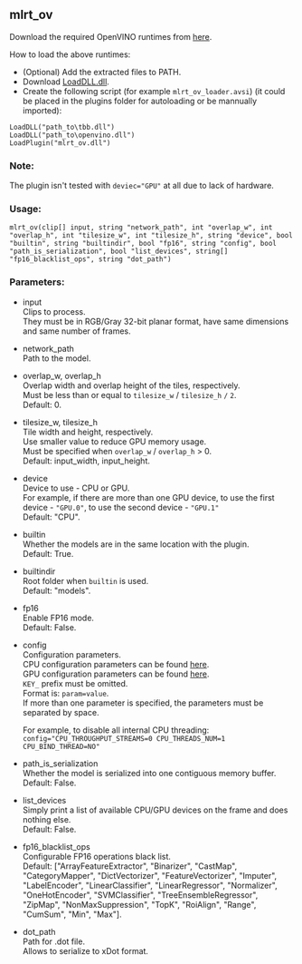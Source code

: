 ## mlrt_ov

Download the required OpenVINO runtimes from [here](https://github.com/Asd-g/avs-mlrt/blob/main/mlrt_ov/2022.3.1.7z).

How to load the above runtimes:
- (Optional) Add the extracted files to PATH.
- Download [LoadDLL.dll](https://forum.doom9.org/showthread.php?t=173259).
- Create the following script (for example `mlrt_ov_loader.avsi`) (it could be placed in the plugins folder for autoloading or be mannually imported):

```
LoadDLL("path_to\tbb.dll")
LoadDLL("path_to\openvino.dll")
LoadPlugin("mlrt_ov.dll")
```

### Note:

The plugin isn't tested with `deviec="GPU"` at all due to lack of hardware.

### Usage:

```
mlrt_ov(clip[] input, string "network_path", int "overlap_w", int "overlap_h", int "tilesize_w", int "tilesize_h", string "device", bool "builtin", string "builtindir", bool "fp16", string "config", bool "path_is_serialization", bool "list_devices", string[] "fp16_blacklist_ops", string "dot_path")
```

### Parameters:

- input<br>
    Clips to process.<br>
    They must be in RGB/Gray 32-bit planar format, have same dimensions and same number of frames.

- network_path<br>
    Path to the model.

- overlap_w, overlap_h<br>
    Overlap width and overlap height of the tiles, respectively.<br>
    Must be less than or equal to `tilesize_w` / `tilesize_h` `/` `2`.<br>
    Default: 0.

- tilesize_w, tilesize_h<br>
    Tile width and height, respectively.<br>
    Use smaller value to reduce GPU memory usage.<br>
    Must be specified when `overlap_w` / `overlap_h` > 0.<br>
    Default: input_width, input_height.

- device<br>
    Device to use - CPU or GPU.<br>
    For example, if there are more than one GPU device, to use the first device - `"GPU.0"`, to use the second device - `"GPU.1"`<br>
    Default: "CPU".

- builtin<br>
    Whether the models are in the same location with the plugin.<br>
    Default: True.

- builtindir<br>
    Root folder when `builtin` is used.<br>
    Default: "models".

- fp16<br>
    Enable FP16 mode.<br>
    Default: False.

- config<br>
    Configuration parameters.<br>
    CPU configuration parameters can be found [here](https://docs.openvino.ai/2021.4/openvino_docs_IE_DG_supported_plugins_CPU.html#supported-configuration-parameters).<br>
    GPU configuration parameters can be found [here](https://docs.openvino.ai/2021.4/openvino_docs_IE_DG_supported_plugins_GPU.html#supported-configuration-parameters).<br>
    `KEY_` prefix must be omitted.<br>
    Format is: `param=value`.<br>
    If more than one parameter is specified, the parameters must be separated by space.

    For example, to disable all internal CPU threading: `config="CPU_THROUGHPUT_STREAMS=0 CPU_THREADS_NUM=1 CPU_BIND_THREAD=NO"`

- path_is_serialization<br>
    Whether the model is serialized into one contiguous memory buffer.<br>
    Default: False.

- list_devices<br>
    Simply print a list of available CPU/GPU devices on the frame and does nothing else.<br>
    Default: False.

- fp16_blacklist_ops<br>
    Configurable FP16 operations black list.<br>
    Default: ["ArrayFeatureExtractor", "Binarizer", "CastMap", "CategoryMapper", "DictVectorizer", "FeatureVectorizer", "Imputer", "LabelEncoder", "LinearClassifier", "LinearRegressor", "Normalizer", "OneHotEncoder", "SVMClassifier", "TreeEnsembleRegressor", "ZipMap", "NonMaxSuppression", "TopK", "RoiAlign", "Range", "CumSum", "Min", "Max"].

- dot_path<br>
    Path for .dot file.<br>
    Allows to serialize to xDot format.
